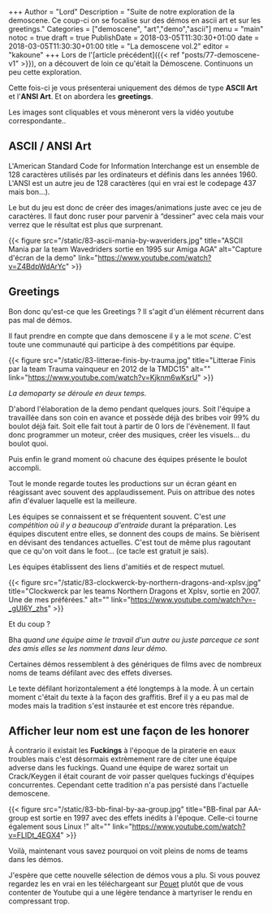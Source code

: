 +++
Author = "Lord"
Description = "Suite de notre exploration de la demoscene. Ce coup-ci on se focalise sur des démos en ascii art et sur les greetings."
Categories = ["demoscene", "art","demo","ascii"]
menu = "main"
notoc = true
draft = true
PublishDate = 2018-03-05T11:30:30+01:00
date = 2018-03-05T11:30:30+01:00
title = "La demoscene vol.2"
editor = "kakoune"
+++
Lors de l'[article précédent]({{< ref "posts/77-demoscene-v1" >}}), on a découvert de loin ce qu'était la Démoscene.
Continuons un peu cette exploration.

Cette fois-ci je vous présenterai uniquement des démos de type **ASCII Art** et l'**ANSI Art**.
Et on abordera les **greetings**.

Les images sont cliquables et vous mèneront vers la vidéo youtube correspondante..

## ASCII / ANSI Art

L'American Standard Code for Information Interchange est un ensemble de 128 caractères utilisés par les ordinateurs et définis dans les années 1960.
L'ANSI est un autre jeu de 128 caractères (qui en vrai est le codepage 437 mais bon…).

Le but du jeu est donc de créer des images/animations juste avec ce jeu de caractères.
Il faut donc ruser pour parvenir à “dessiner” avec cela mais vour verrez que le résultat est plus que surprenant.

{{< figure src="/static/83-ascii-mania-by-waveriders.jpg" title="ASCII Mania par la team Wavedriders sortie en 1995 sur Amiga AGA" alt="Capture d'écran de la demo" link="https://www.youtube.com/watch?v=Z4BdpWdArYc"  >}}

## Greetings

Bon donc qu'est-ce que les Greetings ?
Il s'agit d'un élément récurrent dans pas mal de démos.

Il faut prendre en compte que dans demoscene il y a le mot *scene*.
C'est toute une communauté qui participe à des compétitions par équipe.

{{< figure src="/static/83-litterae-finis-by-trauma.jpg" title="Litterae Finis par la team Trauma vainqueur en 2012 de la TMDC15" alt="" link="https://www.youtube.com/watch?v=Kjknm6wKsrU" >}} 

*La demoparty se déroule en deux temps.*

D'abord l'élaboration de la demo pendant quelques jours.
Soit l'équipe a travaillée dans son coin en avance et possède déjà des bribes voir 99% du boulot déjà fait.
Soit elle fait tout à partir de 0 lors de l'évènement.
Il faut donc programmer un moteur, créer des musiques, créer les visuels… du boulot quoi.

Puis enfin le grand moment où chacune des équipes présente le boulot accompli.

Tout le monde regarde toutes les productions sur un écran géant en réagissant avec souvent des applaudissement.
Puis on attribue des notes afin d'évaluer laquelle est la meilleure.

Les équipes se connaissent et se fréquentent souvent.
C'est *une compétition où il y a beaucoup d'entraide* durant la préparation.
Les équipes discutent entre elles, se donnent des coups de mains.
Se bièrisent en dévisant des tendances actuelles.
C'est tout de même plus ragoutant que ce qu'on voit dans le foot… (ce tacle est gratuit je sais).

Les équipes établissent des liens d'amitiés et de respect mutuel.

{{< figure src="/static/83-clockwerck-by-northern-dragons-and-xplsv.jpg" title="Clockwerck par les teams Northern Dragons et Xplsv, sortie en 2007. Une de mes préférées." alt="" link="https://www.youtube.com/watch?v=-_gUI6Y_zhs" >}}


Et du coup ?

Bha *quand une équipe aime le travail d'un  autre ou juste parceque ce sont des amis elles se les nomment dans leur démo.*

Certaines démos ressemblent à des génériques de films avec de nombreux noms de teams défilant avec des effets diverses.

Le texte défilant horizontalement a été longtemps à la mode.
À un certain moment c'était du texte à la façon des graffitis.
Bref il y a eu pas mal de modes mais la tradition s'est instaurée et est encore très répandue.

## Afficher leur nom est une façon de les honorer

À contrario il existait les **Fuckings** à l'époque de la piraterie en eaux troubles mais c'est désormais extrèmement rare de citer une équipe adverse dans les fuckings.
Quand une équipe de warez sortait un Crack/Keygen il était courant de voir passer quelques fuckings d'équipes concurrentes.
Cependant cette tradition n'a pas persisté dans l'actuelle demoscene.

{{< figure src="/static/83-bb-final-by-aa-group.jpg" title="BB-final par AA-group est sortie en 1997 avec des effets inédits à l'époque. Celle-ci tourne également sous Linux !" alt="" link="https://www.youtube.com/watch?v=FLlDt_4EGX4" >}}

Voilà, maintenant vous savez pourquoi on voit pleins de noms de teams dans les démos.

J'espère que cette nouvelle sélection de démos vous a plu.
Si vous pouvez regardez les en vrai en les téléchargeant sur [Pouet](https://www.pouet.net) plutôt que de vous contenter de Youtube qui a une légère tendance à martyriser le rendu en compressant trop.
